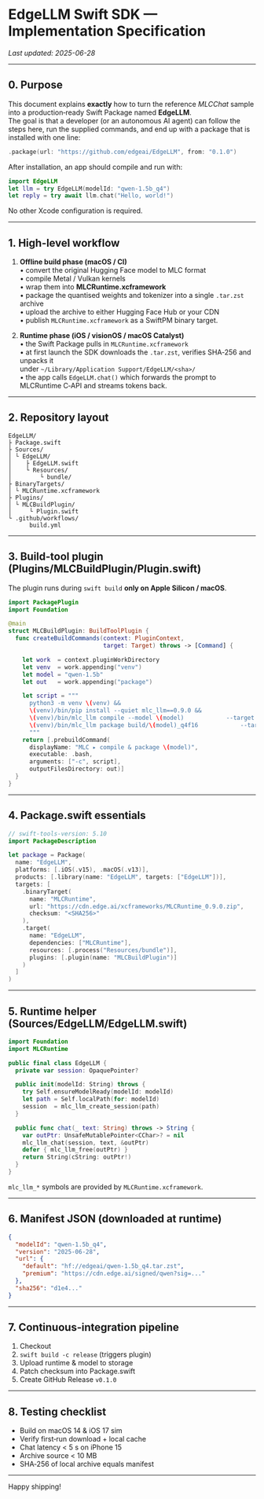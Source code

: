 # EdgeLLM Swift SDK — Implementation Specification
*Last updated: 2025-06-28*

---

## 0. Purpose

This document explains **exactly** how to turn the reference *MLCChat* sample into a
production‑ready Swift Package named **EdgeLLM**.  
The goal is that a developer (or an autonomous AI agent) can follow the steps here,
run the supplied commands, and end up with a package that is installed with one line:

```swift
.package(url: "https://github.com/edgeai/EdgeLLM", from: "0.1.0")
```

After installation, an app should compile and run with:

```swift
import EdgeLLM
let llm = try EdgeLLM(modelId: "qwen-1.5b_q4")
let reply = try await llm.chat("Hello, world!")
```

No other Xcode configuration is required.

---

## 1. High‑level workflow

1. **Offline build phase (macOS / CI)**  
   • convert the original Hugging Face model to MLC format  
   • compile Metal / Vulkan kernels  
   • wrap them into **MLCRuntime.xcframework**  
   • package the quantised weights and tokenizer into a single `.tar.zst` archive  
   • upload the archive to either Hugging Face Hub or your CDN  
   • publish `MLCRuntime.xcframework` as a SwiftPM binary target.

2. **Runtime phase (iOS / visionOS / macOS Catalyst)**  
   • the Swift Package pulls in `MLCRuntime.xcframework`  
   • at first launch the SDK downloads the `.tar.zst`, verifies SHA‑256 and unpacks it  
     under `~/Library/Application Support/EdgeLLM/<sha>/`  
   • the app calls `EdgeLLM.chat()` which forwards the prompt to MLCRuntime C‑API and streams tokens back.

---

## 2. Repository layout

```
EdgeLLM/
├ Package.swift
├ Sources/
│ └ EdgeLLM/
│    ├ EdgeLLM.swift
│    └ Resources/
│        └ bundle/
├ BinaryTargets/
│ └ MLCRuntime.xcframework
├ Plugins/
│ └ MLCBuildPlugin/
│     └ Plugin.swift
└ .github/workflows/
      build.yml
```

---

## 3. Build‑tool plugin (Plugins/MLCBuildPlugin/Plugin.swift)

The plugin runs during `swift build` **only on Apple Silicon / macOS**.

```swift
import PackagePlugin
import Foundation

@main
struct MLCBuildPlugin: BuildToolPlugin {
  func createBuildCommands(context: PluginContext,
                           target: Target) throws -> [Command] {

    let work  = context.pluginWorkDirectory
    let venv  = work.appending("venv")
    let model = "qwen-1.5b"
    let out   = work.appending("package")

    let script = """
      python3 -m venv \(venv) &&
      \(venv)/bin/pip install --quiet mlc_llm==0.9.0 &&
      \(venv)/bin/mlc_llm compile --model \(model)            --target iphone --quantization q4f16_1 &&
      \(venv)/bin/mlc_llm package build/\(model)_q4f16            --tar -o \(out)/\(model)_q4f16.tar.zst
      """
    return [.prebuildCommand(
      displayName: "MLC ▸ compile & package \(model)",
      executable: .bash,
      arguments: ["-c", script],
      outputFilesDirectory: out)]
  }
}
```

---

## 4. Package.swift essentials

```swift
// swift-tools-version: 5.10
import PackageDescription

let package = Package(
  name: "EdgeLLM",
  platforms: [.iOS(.v15), .macOS(.v13)],
  products: [.library(name: "EdgeLLM", targets: ["EdgeLLM"])],
  targets: [
    .binaryTarget(
      name: "MLCRuntime",
      url: "https://cdn.edge.ai/xcframeworks/MLCRuntime_0.9.0.zip",
      checksum: "<SHA256>"
    ),
    .target(
      name: "EdgeLLM",
      dependencies: ["MLCRuntime"],
      resources: [.process("Resources/bundle")],
      plugins: [.plugin(name: "MLCBuildPlugin")]
    )
  ]
)
```

---

## 5. Runtime helper (Sources/EdgeLLM/EdgeLLM.swift)

```swift
import Foundation
import MLCRuntime

public final class EdgeLLM {
  private var session: OpaquePointer?

  public init(modelId: String) throws {
    try Self.ensureModelReady(modelId: modelId)
    let path = Self.localPath(for: modelId)
    session  = mlc_llm_create_session(path)
  }

  public func chat(_ text: String) throws -> String {
    var outPtr: UnsafeMutablePointer<CChar>? = nil
    mlc_llm_chat(session, text, &outPtr)
    defer { mlc_llm_free(outPtr) }
    return String(cString: outPtr!)
  }
}
```

`mlc_llm_*` symbols are provided by `MLCRuntime.xcframework`.

---

## 6. Manifest JSON (downloaded at runtime)

```json
{
  "modelId": "qwen-1.5b_q4",
  "version": "2025-06-28",
  "url": {
    "default": "hf://edgeai/qwen-1.5b_q4.tar.zst",
    "premium": "https://cdn.edge.ai/signed/qwen?sig=..."
  },
  "sha256": "d1e4..."
}
```

---

## 7. Continuous‑integration pipeline

1. Checkout  
2. `swift build -c release` (triggers plugin)  
3. Upload runtime & model to storage  
4. Patch checksum into Package.swift  
5. Create GitHub Release `v0.1.0`

---

## 8. Testing checklist

* Build on macOS 14 & iOS 17 sim  
* Verify first‑run download + local cache  
* Chat latency < 5 s on iPhone 15  
* Archive source < 10 MB  
* SHA‑256 of local archive equals manifest

---

Happy shipping!
